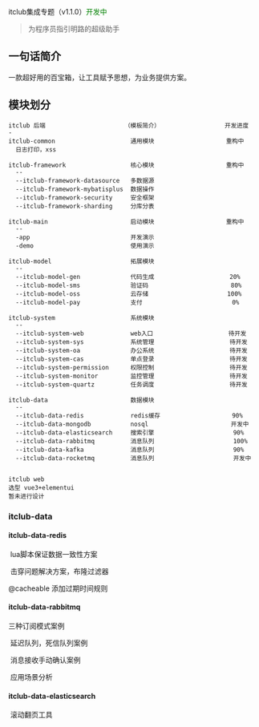 itclub集成专题（v1.1.0）<font style="color:green" >开发中</font>

> 为程序员指引明路的超级助手

## 一句话简介

一款超好用的百宝箱，让工具赋予思想，为业务提供方案。

## 模块划分

```
itclub 后端                      （模板简介）                  开发进度
- 
itclub-common                     通用模块                    重构中
  日志打印，xss

itclub-framework                  核心模块                    重构中
  --
  --itclub-framework-datasource   多数据源
  --itclub-framework-mybatisplus  数据操作
  --itclub-framework-security     安全框架
  --itclub-framework-sharding     分库分表       

itclub-main                       启动模块                    重构中   
  -- 
  -app                            开发演示
  -demo                           使用演示

itclub-model                      拓展模块             
  --   
  --itclub-model-gen              代码生成                     20%
  --itclub-model-sms              验证码                       80%
  --itclub-model-oss              云存储                      100%
  --itclub-model-pay              支付                         0%

itclub-system                     系统模块            
  --
  --itclub-system-web             web入口                     待开发
  --itclub-system-sys             系统管理                     待开发
  --itclub-system-oa              办公系统                     待开发
  --itclub-system-cas             单点登录                     待开发
  --itclub-system-permission      权限控制                     待开发
  --itclub-system-monitor         监控管理                     待开发
  --itclub-system-quartz          任务调度                     待开发
  
itclub-data                       数据模块                      
  --
  --itclub-data-redis             redis缓存                    90%      
  --itclub-data-mongodb           nosql                       开发中
  --itclub-data-elasticsearch     搜索引擎                      90%           
  --itclub-data-rabbitmq          消息队列                      100%
  --itclub-data-kafka             消息队列                      90%
  --itclub-data-rocketmq          消息队列                      开发中
  
  
itclub web
选型 vue3+elementui
暂未进行设计
```



### itclub-data

#### itclub-data-redis

​	lua脚本保证数据一致性方案

​    击穿问题解决方案，布隆过滤器

@cacheable 添加过期时间规则

#### itclub-data-rabbitmq

三种订阅模式案例

​	延迟队列，死信队列案例

​	消息接收手动确认案例

​    应用场景分析

#### itclub-data-elasticsearch

​    滚动翻页工具